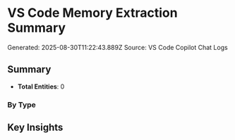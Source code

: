 # VS Code Memory Extraction Summary

Generated: 2025-08-30T11:22:43.889Z
Source: VS Code Copilot Chat Logs

## Summary

- **Total Entities**: 0

### By Type

## Key Insights
